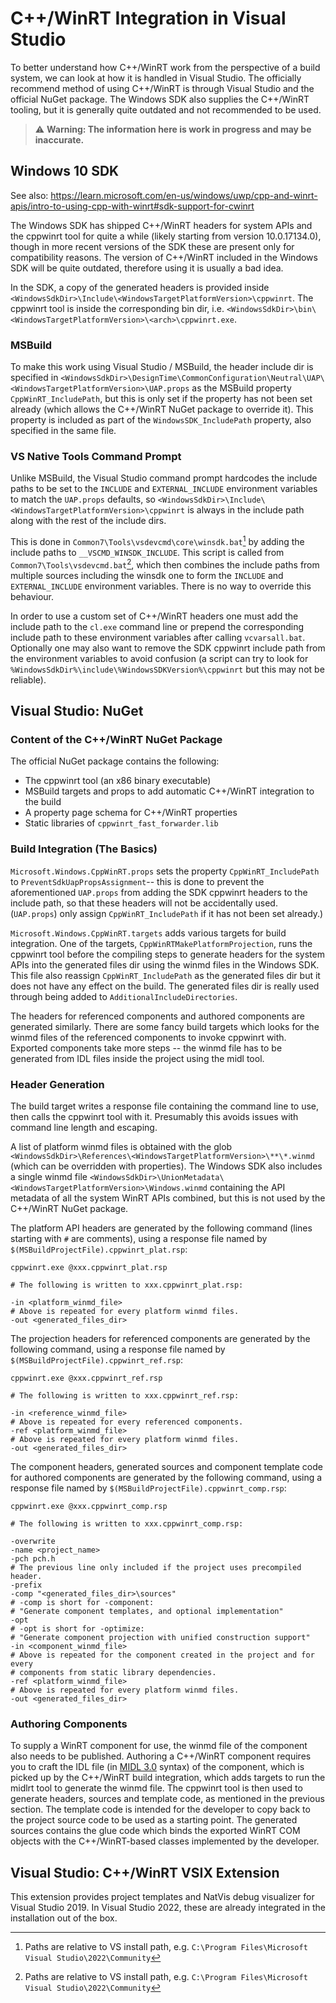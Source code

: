 <!--
SPDX-FileCopyrightText: 2023 Alvin Wong
SPDX-License-Identifier: MIT
-->

C++/WinRT Integration in Visual Studio
======================================

To better understand how C++/WinRT work from the perspective of a build system, we can look at how it is handled in Visual Studio. The officially recommend method of using C++/WinRT is through Visual Studio and the official NuGet package. The Windows SDK also supplies the C++/WinRT tooling, but it is generally quite outdated and not recommended to be used.

> ⚠️ **Warning: The information here is work in progress and may be inaccurate.**


Windows 10 SDK
--------------

See also: https://learn.microsoft.com/en-us/windows/uwp/cpp-and-winrt-apis/intro-to-using-cpp-with-winrt#sdk-support-for-cwinrt

The Windows SDK has shipped C++/WinRT headers for system APIs and the cppwinrt tool for quite a while (likely starting from version 10.0.17134.0), though in more recent versions of the SDK these are present only for compatibility reasons. The version of C++/WinRT included in the Windows SDK will be quite outdated, therefore using it is usually a bad idea.

In the SDK, a copy of the generated headers is provided inside `<WindowsSdkDir>\Include\<WindowsTargetPlatformVersion>\cppwinrt`. The cppwinrt tool is inside the corresponding bin dir, i.e. `<WindowsSdkDir>\bin\<WindowsTargetPlatformVersion>\<arch>\cppwinrt.exe`.

### MSBuild

To make this work using Visual Studio / MSBuild, the header include dir is specified in `<WindowsSdkDir>\DesignTime\CommonConfiguration\Neutral\UAP\<WindowsTargetPlatformVersion>\UAP.props` as the MSBuild property `CppWinRT_IncludePath`, but this is only set if the property has not been set already (which allows the C++/WinRT NuGet package to override it). This property is included as part of the `WindowsSDK_IncludePath` property, also specified in the same file.

### VS Native Tools Command Prompt

Unlike MSBuild, the Visual Studio command prompt hardcodes the include paths to be set to the `INCLUDE` and `EXTERNAL_INCLUDE` environment variables to match the `UAP.props` defaults, so `<WindowsSdkDir>\Include\<WindowsTargetPlatformVersion>\cppwinrt` is always in the include path along with the rest of the include dirs.

This is done in `Common7\Tools\vsdevcmd\core\winsdk.bat`[^1] by adding the include paths to `__VSCMD_WINSDK_INCLUDE`. This script is called from `Common7\Tools\vsdevcmd.bat`[^1], which then combines the include paths from multiple sources including the winsdk one to form the `INCLUDE` and `EXTERNAL_INCLUDE` environment variables. There is no way to override this behaviour.

In order to use a custom set of C++/WinRT headers one must add the include path to the `cl.exe` command line or prepend the corresponding include path to these environment variables after calling `vcvarsall.bat`. Optionally one may also want to remove the SDK cppwinrt include path from the environment variables to avoid confusion (a script can try to look for `%WindowsSdkDir%\include\%WindowsSDKVersion%\cppwinrt` but this may not be reliable).

[^1]: Paths are relative to VS install path, e.g. `C:\Program Files\Microsoft Visual Studio\2022\Community`


Visual Studio: NuGet
--------------------

### Content of the C++/WinRT NuGet Package

The official NuGet package contains the following:

* The cppwinrt tool (an x86 binary executable)
* MSBuild targets and props to add automatic C++/WinRT integration to the build
* A property page schema for C++/WinRT properties
* Static libraries of `cppwinrt_fast_forwarder.lib`

### Build Integration (The Basics)

`Microsoft.Windows.CppWinRT.props` sets the property `CppWinRT_IncludePath` to `PreventSdkUapPropsAssignment`-- this is done to prevent the aforementioned `UAP.props` from adding the SDK cppwinrt headers to the include path, so that these headers will not be accidentally used. (`UAP.props`) only assign `CppWinRT_IncludePath` if it has not been set already.)

`Microsoft.Windows.CppWinRT.targets` adds various targets for build integration. One of the targets, `CppWinRTMakePlatformProjection`, runs the cppwinrt tool before the compiling steps to generate headers for the system APIs into the generated files dir using the winmd files in the Windows SDK. This file also reassign `CppWinRT_IncludePath` as the generated files dir but it does not have any effect on the build. The generated files dir is really used through being added to `AdditionalIncludeDirectories`.

The headers for referenced components and authored components are generated similarly. There are some fancy build targets which looks for the winmd files of the referenced components to invoke cppwinrt with. Exported components take more steps -- the winmd file has to be generated from IDL files inside the project using the midl tool.

### Header Generation

The build target writes a response file containing the command line to use, then calls the cppwinrt tool with it. Presumably this avoids issues with command line length and escaping.

A list of platform winmd files is obtained with the glob `<WindowsSdkDir>\References\<WindowsTargetPlatformVersion>\**\*.winmd` (which can be overridden with properties). The Windows SDK also includes a single winmd file `<WindowsSdkDir>\UnionMetadata\<WindowsTargetPlatformVersion>\Windows.winmd` containing the API metadata of all the system WinRT APIs combined, but this is not used by the C++/WinRT NuGet package.

The platform API headers are generated by the following command (lines starting with `#` are comments), using a response file named by `$(MSBuildProjectFile).cppwinrt_plat.rsp`:

```
cppwinrt.exe @xxx.cppwinrt_plat.rsp

# The following is written to xxx.cppwinrt_plat.rsp:

-in <platform_winmd_file>
# Above is repeated for every platform winmd files.
-out <generated_files_dir>
```

The projection headers for referenced components are generated by the following command, using a response file named by `$(MSBuildProjectFile).cppwinrt_ref.rsp`:

```
cppwinrt.exe @xxx.cppwinrt_ref.rsp

# The following is written to xxx.cppwinrt_ref.rsp:

-in <reference_winmd_file>
# Above is repeated for every referenced components.
-ref <platform_winmd_file>
# Above is repeated for every platform winmd files.
-out <generated_files_dir>
```

The component headers, generated sources and component template code for authored components are generated by the following command, using a response file named by `$(MSBuildProjectFile).cppwinrt_comp.rsp`:

```
cppwinrt.exe @xxx.cppwinrt_comp.rsp

# The following is written to xxx.cppwinrt_comp.rsp:

-overwrite
-name <project_name>
-pch pch.h
# The previous line only included if the project uses precompiled header.
-prefix
-comp "<generated_files_dir>\sources"
# -comp is short for -component:
# "Generate component templates, and optional implementation"
-opt
# -opt is short for -optimize:
# "Generate component projection with unified construction support"
-in <component_winmd_file>
# Above is repeated for the component created in the project and for every
# components from static library dependencies.
-ref <platform_winmd_file>
# Above is repeated for every platform winmd files.
-out <generated_files_dir>
```

### Authoring Components

To supply a WinRT component for use, the winmd file of the component also needs to be published. Authoring a C++/WinRT component requires you to craft the IDL file (in [MIDL 3.0] syntax) of the component, which is picked up by the C++/WinRT build integration, which adds targets to run the midlrt tool to generate the winmd file. The cppwinrt tool is then used to generate headers, sources and template code, as mentioned in the previous section. The template code is intended for the developer to copy back to the project source code to be used as a starting point. The generated sources contains the glue code which binds the exported WinRT COM objects with the C++/WinRT-based classes implemented by the developer.

[MIDL 3.0]: https://learn.microsoft.com/en-us/uwp/midl-3/


Visual Studio: C++/WinRT VSIX Extension
---------------------------------------

This extension provides project templates and NatVis debug visualizer for Visual Studio 2019. In Visual Studio 2022, these are already integrated in the installation out of the box.
